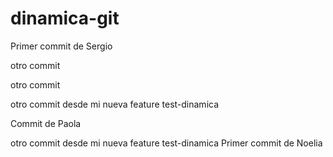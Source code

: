 # dinamica-git

Primer commit de Sergio



otro commit



otro commit

otro commit desde mi nueva feature test-dinamica


Commit de Paola 

otro commit desde mi nueva feature test-dinamica
Primer commit de Noelia
